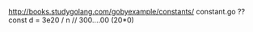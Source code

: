 http://books.studygolang.com/gobyexample/constants/
constant.go ??
const d = 3e20 / n // 300....00 (20*0) 

